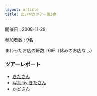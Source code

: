 ```yaml
---
layout: article
title: たいやきツアー第3弾
---
```


開催日
: 2008-11-29

参加者数
: 9名

まわったお店の軒数
: 6軒（休みのお店なし）

### ツアーレポート

  * [きたさん](http://kitaj.no-ip.com/tdiary/20081129.html#p01)
  * [写真 by きたさん](http://www.flickr.com/photos/kitaj_206/sets/72157610436423377/)
  * [かどさん](http://capsctrl.que.jp/kdmsnr/diary/20081129.html#p01)
